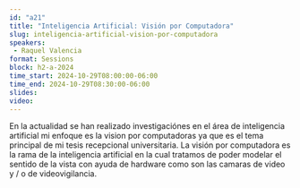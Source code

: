 ```yaml
---
id: "a21"
title: "Inteligencia Artificial: Visión por Computadora"
slug: inteligencia-artificial-vision-por-computadora
speakers:
 - Raquel Valencia
format: Sessions
block: h2-a-2024
time_start: 2024-10-29T08:00:00-06:00
time_end: 2024-10-29T08:30:00-06:00
slides: 
video: 
---
```


En la actualidad se han realizado investigaciónes en el área de inteligencia artificial mi enfoque es la vision por computadoras ya que es el tema principal de mi tesis recepcional universitaria. La visión por computadora es la rama de la inteligencia artificial en la cual tratamos de poder modelar el sentido de la vista con ayuda de hardware como son las camaras de video y / o de videovigilancia.